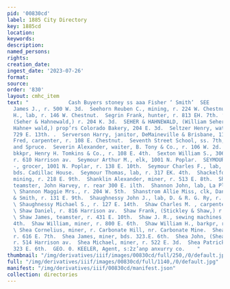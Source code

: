 ```yaml
---
pid: '00830cd'
label: 1885 City Directory
key: 1885cd
location: 
keywords: 
description: 
named_persons: 
rights: 
creation_date: 
ingest_date: '2023-07-26'
format: 
source: 
order: '830'
layout: cmhc_item
text: "             Cash Buyers stoney ss aaa Fisher ‘ Smith’  SEE                Seehorn
  James J., r. 500 W. 3d.  Seehorn Reuben C., mining, r. 224 W. Chestnut.  Seek J.
  H., lab, r. 146 W. Chestnut.  Segrin Frank, hunter, r. 813 EH. 7th. ‘  Seher William,
  (Seher & Hahnewald,) r. 204 K. 3d.  SEHER & HAHNEWALD, (William Seher and Robert
  Hahne+ wald,) prop’rs Colorado Bakery, 204 E. 3d.  Seltzer Henry, watchman, bds.
  729 E. 13th. .  Serverson Harry, janitor, DeMaineville & Brisbane, 112 E. 6th;  Sessler
  Fred, carpenter, r. 108 E. Chestnut.  Seventh Street School, ss. 7th, bet. Pine
  and Spruce.  Severin Alexander, waiter, B. Tony & Co., r. 106 W. 2d.  Sexton Daniel,
  bkkpr, Henry H. Tomkins & Co., r. 108 E. 4th.  Sexton William S., 306 Harrison av.,
  r. 610 Harrison av.  Seymour Arthur M., elk, 1001 N. Poplar.  SEYMOUR CHARLES A.
  -, grocer, 1001 N. Poplar, r. 138 E. 10th.  Seymour Charles F., lab, Manville Smelter,
  bds. Cadillac House.  Seymour Thomas, lab, r. 317 EK. 4th.  Shackelford Edward H.,
  mining, r. 218 E. 9th.  Shanklin Alexander, miner, r. 513 E. 8th.  Shannahan Jeremiah,
  teamster, John Harvey, r. rear 300 E. ilth.  Shannon John, lab, La Plata Smelter.
  \ Shannon Maggie Mrs., r. 204 W. 5th.  Shanstrom Allie Miss, clk, Daniels, Fisher
  & Smith, r. 131 E. 9th.  Shaughnessy John J., lab, D. & R. G. Ry, r. 127 E. 14th.
  \ Shaughnessy Michael S., r. 127 E. 14th.  Shaw Charles M. , carpenter, 510 N. Poplar.
  \ Shaw Daniel, r. 816 Harrison av.  Shaw Frank, (Stickley & Shaw,) r. 306 E. 9th.
  \ Shaw James, teamster, r. 431 E. 10th.  Shaw J. R., sewing machines, r. 119 W.
  4th.  Shaw William, miner, r. 800 E. 6th.  Shaw William H., barkpr, r. 508 W. 6th.
  \ Shea Cornelius, miner, r. Carbonate Hill, nr. Carbonate Mine.  Shea Edward, lab,
  r. 616 E. 7th.  Shea James, miner, bds. 323.E. 6th.  Shea John, (Shea & Hilleary,)
  r. 514 Harrison av.  Shea Michael, miner, r. 522 E. 3d.  Shea Patrick, miner, bds.
  323 E. 6th.  GEO. 0. KEELER, Agent, s:2z’anp anxurry co.    "
thumbnail: "/img/derivatives/iiif/images/00830cd/full/250,/0/default.jpg"
full: "/img/derivatives/iiif/images/00830cd/full/1140,/0/default.jpg"
manifest: "/img/derivatives/iiif/00830cd/manifest.json"
collection: directories
---
```

